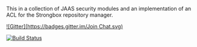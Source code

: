 This in a collection of JAAS security modules and an implementation of an ACL for the Strongbox repository manager.

[![Gitter](https://badges.gitter.im/Join Chat.svg)](https://gitter.im/strongbox/strongbox?utm_source=badge&utm_medium=badge&utm_campaign=pr-badge&utm_content=badge)

[![Build Status](https://dev.carlspring.org/jenkins/buildStatus/icon?job=strongbox/strongbox-security)](https://dev.carlspring.org/jenkins/job/strongbox/strongbox-security)
